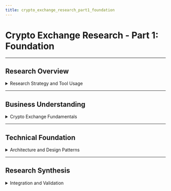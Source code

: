 ```yaml
---
title: crypto_exchange_research_part1_foundation
---
```


# Crypto Exchange Research - Part 1: Foundation

---

## Research Overview

<details>
<summary>Research Strategy and Tool Usage</summary>

---

**Focus Areas:**
- Crypto exchange business fundamentals
- Data pipeline best practices  
- Industry standards and benchmarks
- Technical architecture patterns

**Tool Strategy:**
- **ChatGPT**: Business concepts and frameworks
- **Perplexity**: Industry research and benchmarks
- **Claude**: Content organization and synthesis

---

</details>

---

## Business Understanding

<details>
<summary>Crypto Exchange Fundamentals</summary>

---

### Business Model Research

**Tool: ChatGPT**

```
Explain crypto exchange business models for data analytics design:
- Revenue streams and fee structures
- Core business processes (trading, settlements, KYC)
- Key metrics that drive business decisions
- Regulatory requirements (AML, compliance)
- User lifecycle and journey stages

Focus on aspects that impact data pipeline design.
```

**Goal**: Understand business context for analytics requirements

---

### Industry Data Patterns

**Tool: Perplexity**

```
Research crypto exchange data architecture:
- Typical data sources and volumes
- Performance requirements for trading systems
- Major exchange architectures (Binance, Coinbase)
- Industry standards for financial data schemas
```

**Goal**: Get real-world benchmarks and proven patterns

---

### Technology Stack Research

**Tool: Perplexity**

```
Find big data technologies used by crypto exchanges:
- Database solutions for trading data
- Real-time processing tools
- Analytics platforms for financial services
- Compliance and security considerations
```

**Goal**: Identify proven technology choices

---

</details>

---

## Technical Foundation

<details>
<summary>Architecture and Design Patterns</summary>

---

### Data Pipeline Patterns

**Tool: ChatGPT**

```
Explain data pipeline patterns for crypto exchanges:
- Real-time vs batch processing approaches
- Data quality and validation strategies
- Scalability and fault tolerance design
- Performance optimization techniques

Include practical trade-offs and decision criteria.
```

**Goal**: Understand proven architecture patterns

---

### Database Schema Design

**Tool: Perplexity**

```
Research database schemas for trading systems:
- User, trading, and financial data structures
- Indexing and partitioning strategies
- OLTP vs OLAP design considerations
```

**Goal**: Get schema design best practices

---

### Analytics Framework Design

**Tool: ChatGPT**

```
Design analytics framework structure:
- Organization by business function
- Metric aggregation levels (real-time to monthly)
- Stakeholder-specific requirements
- Consistency and governance approaches
```

**Goal**: Create scalable analytics organization

---

</details>

---

## Research Synthesis

<details>
<summary>Integration and Validation</summary>

---

### Content Integration

**Tool: Claude**

```
Synthesize my crypto exchange research findings:
[Insert key findings from previous prompts]

Help organize into:
- Coherent framework structure
- Business-to-technical connections
- Implementation priorities
- Gap identification

Create practical, actionable framework.
```

**Goal**: Integrate research into cohesive solution

---

### Accuracy Validation

**Tool: Perplexity**

```
Validate technical recommendations:
[Insert key technical choices]

Check:
- Current industry practices
- Performance benchmarks
- Missing considerations
- Implementation feasibility
```

**Goal**: Ensure technical accuracy and completeness

---

</details>